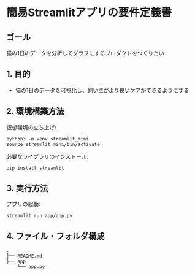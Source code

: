 # 簡易Streamlitアプリの要件定義書

## ゴール
猫の1日のデータを分析してグラフにするプロダクトをつくりたい

## 1. 目的
- 猫の1日のデータを可視化し、飼い主がより良いケアができるようにする

## 2. 環境構築方法
仮想環境の立ち上げ:
```
python3 -m venv streamlit_mini
source streamlit_mini/bin/activate
```
必要なライブラリのインストール:
```
pip install streamlit
```

## 3. 実行方法
アプリの起動:
```
streamlit run app/app.py
```

## 4. ファイル・フォルダ構成
```
.
├── README.md
├── app
    └── app.py
```